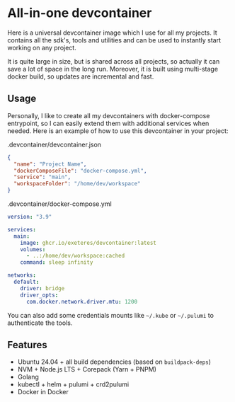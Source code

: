 # All-in-one devcontainer

Here is a universal devcontainer image which I use for all my projects.
It contains all the sdk's, tools and utilities and can be used to instantly start working on any project.

It is quite large in size, but is shared across all projects, so actually it can save a lot of space in the long run.
Moreover, it is built using multi-stage docker build, so updates are incremental and fast.

## Usage

Personally, I like to create all my devcontainers with docker-compose entrypoint, so I can easily extend them with additional services when needed.
Here is an example of how to use this devcontainer in your project:

.devcontainer/devcontainer.json

```json
{
  "name": "Project Name",
  "dockerComposeFile": "docker-compose.yml",
  "service": "main",
  "workspaceFolder": "/home/dev/workspace"
}
```

.devcontainer/docker-compose.yml

```yaml
version: "3.9"

services:
  main:
    image: ghcr.io/exeteres/devcontainer:latest
    volumes:
      - ..:/home/dev/workspace:cached
    command: sleep infinity

networks:
  default:
    driver: bridge
    driver_opts:
      com.docker.network.driver.mtu: 1200
```

You can also add some credentials mounts like `~/.kube` or `~/.pulumi` to authenticate the tools.

## Features

- Ubuntu 24.04 + all build dependencies (based on `buildpack-deps`)
- NVM + Node.js LTS + Corepack (Yarn + PNPM)
- Golang
- kubectl + helm + pulumi + crd2pulumi
- Docker in Docker
